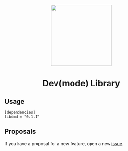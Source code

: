 <div align="center">
    <img width=200 src="https://github.com/edfloreshz/devmode/raw/main/assets/img/logo.png?raw=true"/>
    <h1>Dev(mode) Library</h1>
</div>

## Usage

```
[dependencies]
libdmd = "0.1.1"
```

## Proposals

If you have a proposal for a new feature, open a new [issue](https://github.com/edfloreshz/devmode/issues).
